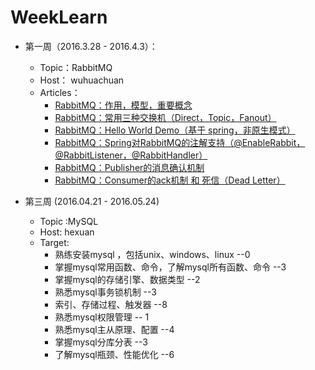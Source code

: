 # WeekLearn

- 第一周（2016.3.28 - 2016.4.3）：
  - Topic：RabbitMQ
  - Host： wuhuachuan
  - Articles：
    - [RabbitMQ：作用，模型，重要概念](https://github.com/pzxwhc/MineKnowContainer/issues/38)
    - [RabbitMQ：常用三种交换机（Direct，Topic，Fanout）](https://github.com/pzxwhc/MineKnowContainer/issues/42)
    - [RabbitMQ：Hello World Demo（基于 spring，非原生模式）](https://github.com/pzxwhc/MineKnowContainer/issues/47)
    - [RabbitMQ：Spring对RabbitMQ的注解支持（@EnableRabbit，@RabbitListener，@RabbitHandler）](https://github.com/pzxwhc/MineKnowContainer/issues/48)
    - [RabbitMQ：Publisher的消息确认机制](https://github.com/pzxwhc/MineKnowContainer/issues/49)
    - [RabbitMQ：Consumer的ack机制 和 死信（Dead Letter）](https://github.com/pzxwhc/MineKnowContainer/issues/50)


- 第三周 (2016.04.21 - 2016.05.24)
	- Topic :MySQL  
  	- Host: hexuan
  	- Target:
		- 熟练安装mysql ，包括unix、windows、linux   --0
		- 掌握mysql常用函数、命令，了解mysql所有函数、命令   --3   
		- 掌握mysql的存储引擎、数据类型 --2		
		- 熟悉mysql事务锁机制   --3
		- 索引、存储过程、触发器   --8
		- 熟悉mysql权限管理 -- 1
  		- 熟悉mysql主从原理、配置 --4
		- 掌握mysql分库分表 --3
		- 了解mysql瓶颈、性能优化 --6
